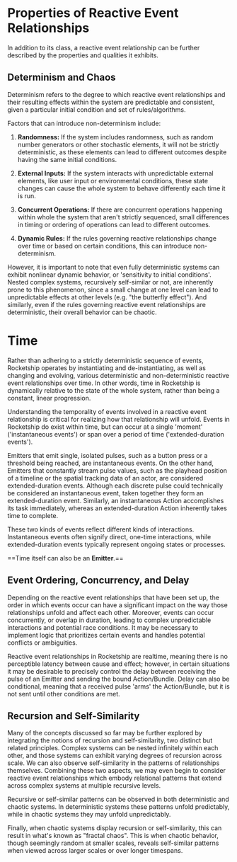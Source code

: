 # Properties of Reactive Event Relationships

In addition to its class, a reactive event relationship can be further described by the properties and qualities it exhibits.
## Determinism and Chaos

Determinism refers to the degree to which reactive event relationships and their resulting effects within the system are predictable and consistent, given a particular initial condition and set of rules/algorithms.

Factors that can introduce non-determinism include:

1. **Randomness:** If the system includes randomness, such as random number generators or other stochastic elements, it will not be strictly deterministic, as these elements can lead to different outcomes despite having the same initial conditions.

2. **External Inputs:** If the system interacts with unpredictable external elements, like user input or environmental conditions, these state changes can cause the whole system to behave differently each time it is run.

3. **Concurrent Operations:** If there are concurrent operations happening within whole the system that aren't strictly sequenced, small differences in timing or ordering of operations can lead to different outcomes.

4. **Dynamic Rules:** If the rules governing reactive relationships change over time or based on certain conditions, this can introduce non-determinism. 

However, it is important to note that even fully deterministic systems can exhibit nonlinear dynamic behavior, or 'sensitivity to initial conditions'. Nested complex systems, recursively self-similar or not, are inherently prone to this phenomenon, since a small change at one level can lead to unpredictable effects at other levels (e.g. "the butterfly effect"). And similarly, even if the rules governing reactive event relationships are deterministic, their overall behavior can be chaotic.

# Time 

Rather than adhering to a strictly deterministic sequence of events, Rocketship operates by instantiating and de-instantiating, as well as changing and evolving, various deterministic and non-deterministic reactive event relationships over time. In other words, time in Rocketship is dynamically relative to the state of the whole system, rather than being a constant, linear progression.

Understanding the temporality of events involved in a reactive event relationship is critical for realizing how that relationship will unfold. Events in Rocketship do exist within time, but can occur at a single 'moment' ('instantaneous events') or span over a period of time ('extended-duration events'). 

Emitters that emit single, isolated pulses, such as a button press or a threshold being reached, are instantaneous events. On the other hand, Emitters that constantly stream pulse values, such as the playhead position of a timeline or the spatial tracking data of an actor, are considered extended-duration events. Although each discrete pulse could technically be considered an instantaneous event, taken together they form an extended-duration event. Similarly, an instantaneous Action accomplishes its task immediately, whereas an extended-duration Action inherently takes time to complete.

These two kinds of events reflect different kinds of interactions. Instantaneous events often signify direct, one-time interactions, while extended-duration events typically represent ongoing states or processes.

==Time itself can also be an **Emitter**.==
## Event Ordering, Concurrency, and Delay

Depending on the reactive event relationships that have been set up, the order in which events occur can have a significant impact on the way those relationships unfold and affect each other. Moreover, events can occur concurrently, or overlap in duration, leading to complex unpredictable interactions and potential race conditions. It may be necessary to implement logic that prioritizes certain events and handles potential conflicts or ambiguities.

Reactive event relationships in Rocketship are realtime, meaning there is no perceptible latency between cause and effect; however, in certain situations it may be desirable to precisely control the delay between receiving the pulse of an Emitter and sending the bound Action/Bundle. Delay can also be conditional, meaning that a received pulse 'arms' the Action/Bundle, but it is not sent until other conditions are met.
## Recursion and Self-Similarity

Many of the concepts discussed so far may be further explored by integrating the notions of recursion and self-similarity, two distinct but related principles. Complex systems can be nested infinitely within each other, and those systems can exhibit varying degrees of recursion across scale. We can also observe self-similarity in the patterns of relationships themselves. Combining these two aspects, we may even begin to consider reactive event relationships which embody relational patterns that extend across complex systems at multiple recursive levels.

Recursive or self-similar patterns can be observed in both deterministic and chaotic systems. In deterministic systems these patterns unfold predictably, while in chaotic systems they may unfold unpredictably.

Finally, when chaotic systems display recursion or self-similarity, this can result in what's known as "fractal chaos". This is when chaotic behavior, though seemingly random at smaller scales, reveals self-similar patterns when viewed across larger scales or over longer timespans.

